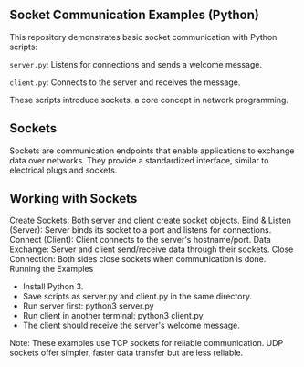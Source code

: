 ## Socket Communication Examples (Python)
This repository demonstrates basic socket communication with Python scripts:

`server.py`: Listens for connections and sends a welcome message.

`client.py`: Connects to the server and receives the message.

These scripts introduce sockets, a core concept in network programming.

## Sockets

Sockets are communication endpoints that enable applications to exchange data over networks. They provide a standardized interface, similar to electrical plugs and sockets.

## Working with Sockets

Create Sockets: Both server and client create socket objects.
Bind & Listen (Server): Server binds its socket to a port and listens for connections.
Connect (Client): Client connects to the server's hostname/port.
Data Exchange: Server and client send/receive data through their sockets.
Close Connection: Both sides close sockets when communication is done.
Running the Examples

- Install Python 3.
- Save scripts as server.py and client.py in the same directory.
- Run server first: python3 server.py
- Run client in another terminal: python3 client.py
- The client should receive the server's welcome message.

Note: These examples use TCP sockets for reliable communication. UDP sockets offer simpler, faster data transfer but are less reliable.

